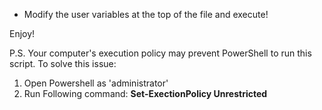 - Modify the user variables at the top of the file and execute!

Enjoy!

P.S. Your computer's execution policy may prevent PowerShell to run this script. To solve this issue:
1. Open Powershell as 'administrator'
2. Run Following command:
  <b>Set-ExectionPolicy Unrestricted</b>

